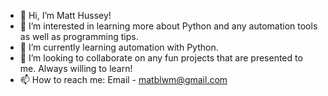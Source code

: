 - 👋 Hi, I’m Matt Hussey!
- 👀 I’m interested in learning more about Python and any automation tools as well as programming tips. 
- 🌱 I’m currently learning automation with Python.
- 💞️ I’m looking to collaborate on any fun projects that are presented to me. Always willing to learn!
- 📫 How to reach me: Email - matblwm@gmail.com 


